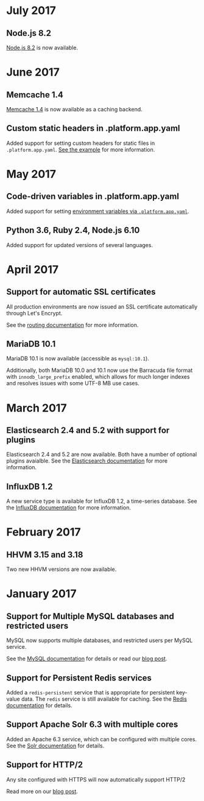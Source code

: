 # July 2017

## Node.js 8.2

[Node.js 8.2](/configuration/languages/nodejs.md) is now available.

# June 2017

## Memcache 1.4

[Memcache 1.4](/configuration/services/memcache.md) is now available as a caching backend.

## Custom static headers in .platform.app.yaml

Added support for setting custom headers for static files in `.platform.app.yaml`.  [See the example](/configuration/app/web/md#how-cani-control-the-headers-sent-with-my-files) for more information.

# May 2017

## Code-driven variables in .platform.app.yaml

Added support for setting [environment variables via `.platform.app.yaml`](/configuration/app/variables.md).

## Python 3.6, Ruby 2.4, Node.js 6.10

Added support for updated versions of several languages.

# April 2017

## Support for automatic SSL certificates

All production environments are now issued an SSL certificate automatically through Let's Encrypt.

See the [routing documentation](/configuration/routes.md#HTTPS) for more information.

## MariaDB 10.1

MariaDB 10.1 is now available (accessible as `mysql:10.1`).

Additionally, both MariaDB 10.0 and 10.1 now use the Barracuda file format with `innodb_large_prefix` enabled, which allows for much longer indexes and resolves issues with some UTF-8 MB use cases.

# March 2017

## Elasticsearch 2.4 and 5.2 with support for plugins

Elasticsearch 2.4 and 5.2 are now available.  Both have a number of optional plugins avaialble.  See the [Elasticsearch documentation](/configuration/services/elasticsearch.md) for more information.

## InfluxDB 1.2

A new service type is available for InfluxDB 1.2, a time-series database.  See the [InfluxDB documentation](/configuration/services/influxdb.md) for more information.

# February 2017

## HHVM 3.15 and 3.18

Two new HHVM versions are now available.

# January 2017

## Support for Multiple MySQL databases and restricted users

MySQL now supports multiple databases, and restricted users per MySQL service.

See the [MySQL documentation](/configuration/services/mysql.md) for details or read our [blog post](https://platform.sh/2017/02/multi-mysql/).

## Support for Persistent Redis services

Added a `redis-persistent` service that is appropriate for persistent key-value data. The `redis` service is still available for caching.  See the [Redis documentation](/configuration/services/redis.md) for details.

## Support Apache Solr 6.3 with multiple cores

Added an Apache 6.3 service, which can be configured with multiple cores.  See the [Solr documentation](/configuration/services/solr.md) for details.

## Support for HTTP/2

Any site configured with HTTPS will now automatically support HTTP/2

Read more on our [blog post](https://platform.sh/2017/1/http2/).

